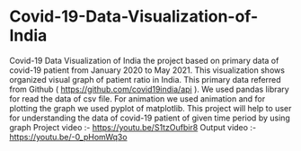 # Covid-19-Data-Visualization-of-India

Covid-19 Data Visualization of India the project based on primary data of covid-19 patient from January 2020 to May 2021. This visualization shows organized visual graph of patient ratio in India. This primary data referred from Github ( https://github.com/covid19india/api ). We used pandas library for read the data of csv file. For animation we used animation and for plotting the graph we used pyplot of matplotlib. This project will help to user for understanding the data of covid-19 patient of given time period by using graph
Project video :- https://youtu.be/S1tzOufbir8
Output video :- https://youtu.be/-0_pHomWq3o


